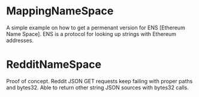 # MappingNameSpace

A simple example on how to get a permenant version for ENS [Ethereum Name Space]. ENS is a protocol for looking up strings with Ethereum addresses.

# RedditNameSpace
Proof of concept. Reddit JSON GET requests keep failing with proper paths and bytes32. Able to return other string JSON sources with bytes32 calls.
